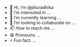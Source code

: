- 👋 Hi, I’m @jiituradhika
- 👀 I’m interested in ...
- 🌱 I’m currently learning ...
- 💞️ I’m looking to collaborate on ...
- 📫 How to reach me ...
- 😄 Pronouns: ...
- ⚡ Fun fact: ...

<!---
jiituradhika/jiituradhika is a ✨ special ✨ repository because its `README.md` (this file) appears on your GitHub profile.
You can click the Preview link to take a look at your changes.
--->
